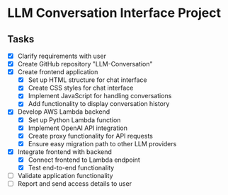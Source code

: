 # LLM Conversation Interface Project

## Tasks

- [x] Clarify requirements with user
- [x] Create GitHub repository "LLM-Conversation"
- [x] Create frontend application
  - [x] Set up HTML structure for chat interface
  - [x] Create CSS styles for chat interface
  - [x] Implement JavaScript for handling conversations
  - [x] Add functionality to display conversation history
- [x] Develop AWS Lambda backend
  - [x] Set up Python Lambda function
  - [x] Implement OpenAI API integration
  - [x] Create proxy functionality for API requests
  - [x] Ensure easy migration path to other LLM providers
- [x] Integrate frontend with backend
  - [x] Connect frontend to Lambda endpoint
  - [x] Test end-to-end functionality
- [ ] Validate application functionality
- [ ] Report and send access details to user

